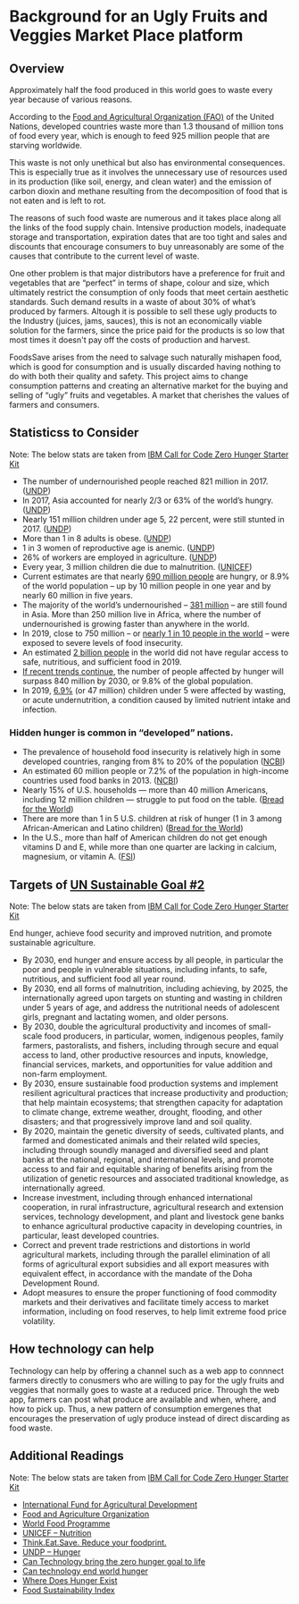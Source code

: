 # Background for an Ugly Fruits and Veggies Market Place platform

## Overview
Approximately half the food produced in this world goes to waste every year because of various reasons.

According to the [Food and Agricultural Organization (FAO)](http://www.fao.org/home/en/) of the United Nations, developed countries waste more than 1.3 thousand of million tons of food every year, which is enough to feed 925 million people that are starving worldwide.

This waste is not only unethical but also has environmental consequences. This is especially true as it involves the unnecessary use of resources used in its production (like soil, energy, and clean water) and the emission of carbon dioxin and methane resulting from the decomposition of food that is not eaten and is left to rot.

The reasons of such food waste are numerous and it takes place along all the links of the food supply chain. Intensive production models, inadequate storage and transportation, expiration dates that are too tight and sales and discounts that encourage consumers to buy unreasonably are some of the causes that contribute to the current level of waste.

One other problem is that major distributors have a preference for fruit and vegetables that are “perfect” in terms of shape, colour and size, which ultimately restrict the consumption of only foods that meet certain aesthetic standards. Such demand results in a waste of about 30% of what’s produced by farmers. Altough it is possible to sell these ugly products to the Industry (juices, jams, sauces), this is not an economically viable solution for the farmers, since the price paid for the products is so low that most times it doesn't pay off the costs of production and harvest.

FoodsSave arises from the need to salvage such naturally mishapen food, which is good for consumption and is usually discarded having nothing to do with both their quality and safety. This project aims to change consumption patterns and creating an alternative market for the buying and selling of “ugly” fruits and vegetables. A market that cherishes the values of farmers and consumers.
## Statisticss to Consider 
Note: The below stats are taken from [IBM Call for Code Zero Hunger Starter Kit](https://github.com/Call-for-Code/Solution-Starter-Kit-Hunger-2021/blob/main/BACKGROUND.md)

* The number of undernourished people reached 821 million in 2017. ([UNDP](https://www.undp.org/content/undp/en/home/sustainable-development-goals/goal-2-zero-hunger.html))
* In 2017, Asia accounted for nearly 2/3 or 63% of the world’s hungry. ([UNDP](https://www.undp.org/content/undp/en/home/sustainable-development-goals/goal-2-zero-hunger.html))
* Nearly 151 million children under age 5, 22 percent, were still stunted in 2017. ([UNDP]())
* More than 1 in 8 adults is obese. ([UNDP](https://www.undp.org/content/undp/en/home/sustainable-development-goals/goal-2-zero-hunger.html))
* 1 in 3 women of reproductive age is anemic. ([UNDP](https://www.undp.org/content/undp/en/home/sustainable-development-goals/goal-2-zero-hunger.html))
* 26% of workers are employed in agriculture. ([UNDP](https://www.undp.org/content/undp/en/home/sustainable-development-goals/goal-2-zero-hunger.html))
* Every year, 3 million children die due to malnutrition. ([UNICEF](https://sites.unicef.org/nutrition/))
* Current estimates are that nearly [690 million people](http://www.fao.org/3/ca9692en/online/ca9692en.html#chapter-1_1) are hungry, or 8.9% of the world population – up by 10 million people in one year and by nearly 60 million in five years.
* The majority of the world’s undernourished – [381 million](http://www.fao.org/3/ca9692en/online/ca9692en.html#chapter-1_1) – are still found in Asia. More than 250 million live in Africa, where the number of undernourished is growing faster than anywhere in the world.
* In 2019, close to 750 million – or [nearly 1 in 10 people in the world](http://www.fao.org/3/ca9692en/online/ca9692en.html#chapter-1_1) – were exposed to severe levels of food insecurity.
* An estimated [2 billion people](http://www.fao.org/3/ca9692en/online/ca9692en.html#chapter-1_1) in the world did not have regular access to safe, nutritious, and sufficient food in 2019.
* [If recent trends continue](https://unstats.un.org/sdgs/report/2020/Goal-02/), the number of people affected by hunger will surpass 840 million by 2030, or 9.8% of the global population.
* In 2019, [6.9%](https://unstats.un.org/sdgs/report/2020/Goal-02/) (or 47 million) children under 5 were affected by wasting, or acute undernutrition, a condition caused by limited nutrient intake and infection.

### Hidden hunger is common in “developed” nations.

* The prevalence of household food insecurity is relatively high in some developed countries, ranging from 8% to 20% of the population ([NCBI](https://www.ncbi.nlm.nih.gov/pmc/articles/PMC6572174/))
* An estimated 60 million people or 7.2% of the population in high-income countries used food banks in 2013. ([NCBI](https://www.ncbi.nlm.nih.gov/pmc/articles/PMC6572174/))
* Nearly 15% of U.S. households — more than 40 million Americans, including 12 million children — struggle to put food on the table. ([Bread for the World](https://www.bread.org/where-does-hunger-exist))
* There are more than 1 in 5 U.S. children at risk of hunger (1 in 3 among African-American and Latino children) ([Bread for the World](https://www.bread.org/where-does-hunger-exist))
* In the U.S., more than half of American children do not get enough vitamins D and E, while more than one quarter are lacking in calcium, magnesium, or vitamin A. ([FSI](https://foodsustainability.eiu.com/unmasking-hidden-hunger-in-the-developed-world/))

## Targets of [UN Sustainable Goal #2](https://www.un.org/sustainabledevelopment/hunger/)
Note: The below stats are taken from [IBM Call for Code Zero Hunger Starter Kit](https://github.com/Call-for-Code/Solution-Starter-Kit-Hunger-2021/blob/main/BACKGROUND.md)

End hunger, achieve food security and improved nutrition, and promote sustainable agriculture.

* By 2030, end hunger and ensure access by all people, in particular the poor and people in vulnerable situations, including infants, to safe, nutritious, and sufficient food all year round.
* By 2030, end all forms of malnutrition, including achieving, by 2025, the internationally agreed upon targets on stunting and wasting in children under 5 years of age, and address the nutritional needs of adolescent girls, pregnant and lactating women, and older persons.
* By 2030, double the agricultural productivity and incomes of small-scale food producers, in particular, women, indigenous peoples, family farmers, pastoralists, and fishers, including through secure and equal access to land, other productive resources and inputs, knowledge, financial services, markets, and opportunities for value addition and non-farm employment.
* By 2030, ensure sustainable food production systems and implement resilient agricultural practices that increase productivity and production; that help maintain ecosystems; that strengthen capacity for adaptation to climate change, extreme weather, drought, flooding, and other disasters; and that progressively improve land and soil quality.
* By 2020, maintain the genetic diversity of seeds, cultivated plants, and farmed and domesticated animals and their related wild species, including through soundly managed and diversified seed and plant banks at the national, regional, and international levels, and promote access to and fair and equitable sharing of benefits arising from the utilization of genetic resources and associated traditional knowledge, as internationally agreed.
* Increase investment, including through enhanced international cooperation, in rural infrastructure, agricultural research and extension services, technology development, and plant and livestock gene banks to enhance agricultural productive capacity in developing countries, in particular, least developed countries.
* Correct and prevent trade restrictions and distortions in world agricultural markets, including through the parallel elimination of all forms of agricultural export subsidies and all export measures with equivalent effect, in accordance with the mandate of the Doha Development Round.
* Adopt measures to ensure the proper functioning of food commodity markets and their derivatives and facilitate timely access to market information, including on food reserves, to help limit extreme food price volatility.

## How technology can help
Technology can help by offering a channel such as a web app to connnect farmers directly to conusmers who are willing to pay for the ugly fruits and veggies that normally goes to waste at a reduced price. Through the web app, farmers can post what produce are available and when, where, and how to pick up. Thus, a new pattern of consumption emergenes that encourages the preservation of ugly produce instead of direct discarding as food waste. 

## Additional Readings
Note: The below stats are taken from [IBM Call for Code Zero Hunger Starter Kit](https://github.com/Call-for-Code/Solution-Starter-Kit-Hunger-2021/blob/main/BACKGROUND.md)

* [International Fund for Agricultural Development](https://www.ifad.org/en/)
* [Food and Agriculture Organization](http://www.fao.org/home/en/)
* [World Food Programme](https://www.wfp.org/)
* [UNICEF – Nutrition](https://sites.unicef.org/nutrition/)
* [Think.Eat.Save. Reduce your foodprint.](https://www.thinkeatsave.org/)
* [UNDP – Hunger](https://www.undp.org/content/undp/en/home/sustainable-development-goals/goal-2-zero-hunger.html)
* [Can Technology bring the zero hunger goal to life](https://medium.com/thrive-agric/can-technology-bring-the-zero-hunger-goal-to-life-6b47ad8f1286)
* [Can technology end world hunger](https://www.dxc.technology/)
* [Where Does Hunger Exist](https://www.bread.org/where-does-hunger-exist)
* [Food Sustainability Index](https://foodsustainability.eiu.com/unmasking-hidden-hunger-in-the-developed-world/)
